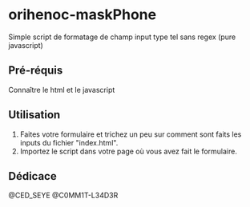 # orihenoc-maskPhone

Simple script de formatage de champ input type tel sans regex (pure javascript)

## Pré-réquis

Connaître le html et le javascript

## Utilisation

<ol>
  <li>Faites votre formulaire et trichez un peu sur comment sont faits les inputs du fichier "index.html".</li>
  <li>Importez le script dans votre page où vous avez fait le formulaire.</li>
</ol>

## Dédicace

@CED_SEYE
@C0MM1T-L34D3R
